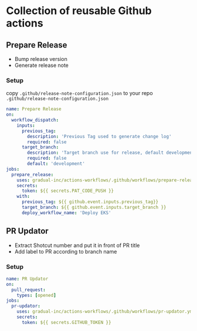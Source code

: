 # Collection of reusable Github actions

## Prepare Release

* Bump release version
* Generate release note

### Setup

copy `.github/release-note-configuration.json` to your repo `.github/release-note-configuration.json`

```yaml
name: Prepare Release
on:
  workflow_dispatch:
    inputs:
      previous_tag:
        description: 'Previous Tag used to generate change log'
        required: false
      target_branch:
        description: 'Target branch use for release, default development'
        required: false
        default: 'development'
jobs:
  prepare_release:
    uses: gradual-inc/actions-workflows/.github/workflows/prepare-release.yml@main
    secrets:
      token: ${{ secrets.PAT_CODE_PUSH }}
    with:
      previous_tag: ${{ github.event.inputs.previous_tag}}
      target_branch: ${{ github.event.inputs.target_branch }}
      deploy_workflow_name: 'Deploy EKS'
```


## PR Updator

* Extract Shotcut number and put it in front of PR title
* Add label to PR according to branch name

### Setup

```yaml
name: PR Updator
on:
  pull_request:
    types: [opened]
jobs:
  pr-updator:
    uses: gradual-inc/actions-workflows/.github/workflows/pr-updator.yml@main
    secrets:
      token: ${{ secrets.GITHUB_TOKEN }}
```

